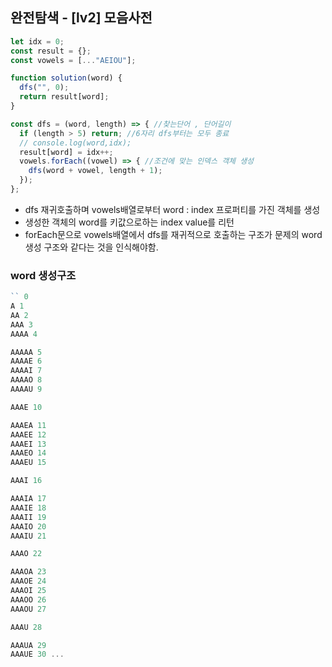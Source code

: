 ## 완전탐색 - [lv2] 모음사전

```js
let idx = 0;
const result = {};
const vowels = [..."AEIOU"];

function solution(word) {
  dfs("", 0);
  return result[word];
}

const dfs = (word, length) => { //찾는단어 , 단어길이 
  if (length > 5) return; //6자리 dfs부터는 모두 종료 
  // console.log(word,idx);  
  result[word] = idx++; 
  vowels.forEach((vowel) => { //조건에 맞는 인덱스 객체 생성
    dfs(word + vowel, length + 1);      
  });
};
```
- dfs 재귀호출하며 vowels배열로부터 word : index 프로퍼티를 가진 객체를 생성
- 생성한 객체의 word를 키값으로하는 index value를 리턴
- forEach문으로 vowels배열에서 dfs를 재귀적으로 호출하는 구조가 문제의 word생성 구조와 같다는 것을 인식해야함.

### word 생성구조
```js
`` 0
A 1
AA 2
AAA 3
AAAA 4

AAAAA 5
AAAAE 6
AAAAI 7
AAAAO 8
AAAAU 9

AAAE 10

AAAEA 11
AAAEE 12
AAAEI 13
AAAEO 14
AAAEU 15

AAAI 16

AAAIA 17
AAAIE 18
AAAII 19
AAAIO 20
AAAIU 21

AAAO 22

AAAOA 23
AAAOE 24
AAAOI 25
AAAOO 26
AAAOU 27

AAAU 28

AAAUA 29
AAAUE 30 ...
```
